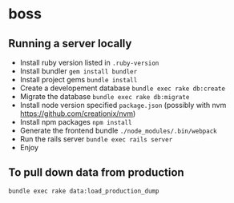 # boss #

## Running a server locally ##
* Install ruby version listed in `.ruby-version`
* Install bundler `gem install bundler`
* Install project gems `bundle install`
* Create a developement database `bundle exec rake db:create`
* Migrate the database `bundle exec rake db:migrate`
* Install node version specified `package.json` (possibly with nvm https://github.com/creationix/nvm) 
* Install npm packages `npm install`
* Generate the frontend bundle `./node_modules/.bin/webpack`
* Run the rails server `bundle exec rails server`
* Enjoy
 
## To pull down data from production

`bundle exec rake data:load_production_dump`
